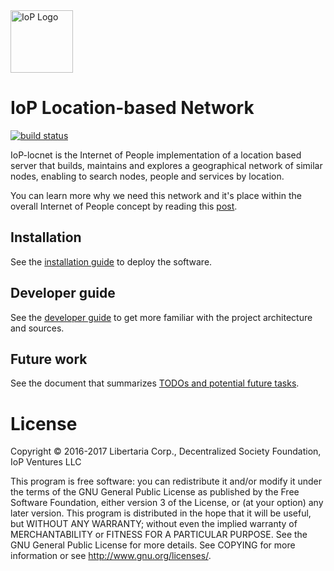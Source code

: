 <img src="https://raw.githubusercontent.com/Internet-of-People/media/master/official/iop_logo_main.png" alt="IoP Logo" height="100px">

# IoP Location-based Network
[![build status](https://gitlab.com/iop-ventures/iop-location-based-network/badges/master/build.svg)](https://gitlab.com/iop-ventures/iop-location-based-network/commits/master)

IoP-locnet is the Internet of People implementation of a location based server that builds,
maintains and explores a geographical network of similar nodes,
enabling to search nodes, people and services by location.

You can learn more why we need this network and it's place within the overall Internet of People concept by reading this [post](https://medium.com/@luisfernandomolina/the-location-based-network-d03e1e57b2b6#.acv7mm9wo).

## Installation

See the [installation guide](doc/INSTALL.md) to deploy the software.

## Developer guide

See the [developer guide](doc/DeveloperGuide.md) to get more familiar with the project architecture and sources.

## Future work

See the document that summarizes [TODOs and potential future tasks](doc/TODO.md).

# License

Copyright © 2016-2017 Libertaria Corp., Decentralized Society Foundation, IoP Ventures LLC

This program is free software: you can redistribute it and/or modify it under the terms of the GNU General Public License as published by the Free Software Foundation, either version 3 of the License, or (at your option) any later version.
This program is distributed in the hope that it will be useful, but WITHOUT ANY WARRANTY; without even the implied warranty of MERCHANTABILITY or FITNESS FOR A PARTICULAR PURPOSE. See the GNU General Public License for more details.
See COPYING for more information or see http://www.gnu.org/licenses/.
